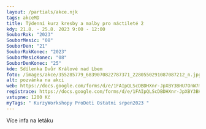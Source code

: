 ```yaml
---
layout: /partials/akce.njk
tags: akceMD
title: Týdenní kurz kresby a malby pro náctileté 2
kdy: 21.8. - 25.8. 2023 9:00 - 12:00
SouborRok: "2023"
SouborMesic: "08"
SouborDen: "21"
SouborRokKonec: "2023"
SouborMesicKonec: "08"
SouborDenKonec: "25"
kde: Sdílenka Dvůr Králové nad Lbem
foto: /images/akce/355285779_6839070822787371_2280550291087087212_n.jpg
alt: pozvánka na akci
web: https://docs.google.com/forms/d/e/1FAIpQLScDBDHXnr-JpXBY3BHU7OnW7mhcCPjvGz6tmGBuAX8HdYAeRg/viewform?fbclid=IwAR2mcrJMiVP2bbJkKEoqdjh6H-ZHM5-K3sv_-2GDuc4gDIAvlhT2WR4CdzQ&pli=1
registrace: https://docs.google.com/forms/d/e/1FAIpQLScDBDHXnr-JpXBY3BHU7OnW7mhcCPjvGz6tmGBuAX8HdYAeRg/viewform?fbclid=IwAR2mcrJMiVP2bbJkKEoqdjh6H-ZHM5-K3sv_-2GDuc4gDIAvlhT2WR4CdzQ&pli=1
vstupne: 1200 Kč
myTags: " KurzyWorkshopy ProDeti Ostatni srpen2023 "
---
```

V﻿íce infa na letáku